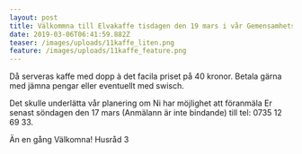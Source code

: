 ```yaml
---
layout: post
title: Välkommna till Elvakaffe tisdagen den 19 mars i vår Gemensamhetslokal
date: 2019-03-06T06:41:59.882Z
teaser: /images/uploads/11kaffe_liten.png
feature: /images/uploads/11kaffe_feature.png
---
```

Då serveras kaffe med dopp à det facila priset på 40 kronor. Betala gärna med jämna pengar eller eventuellt med swisch. 

Det skulle underlätta vår planering om Ni har möjlighet att föranmäla Er  senast söndagen den 17 mars (Anmälann är inte bindande) till tel: 0735 12 69 33.

Än en gång Välkomna!
 Husråd 3
